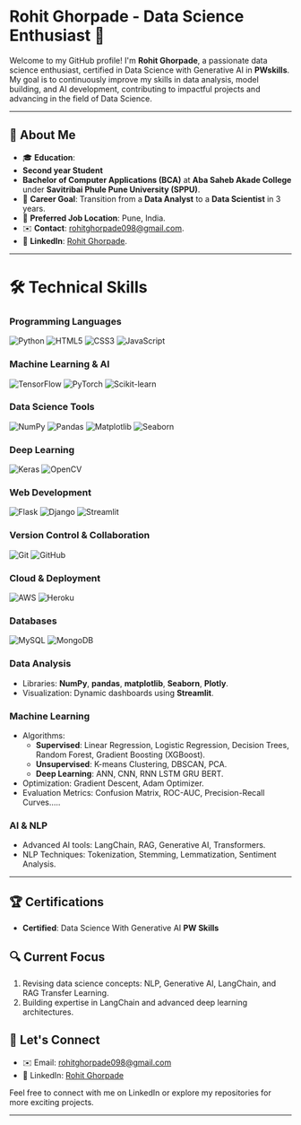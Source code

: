 # Rohit Ghorpade - Data Science Enthusiast 🚀  

Welcome to my GitHub profile! I'm **Rohit Ghorpade**, a passionate data science enthusiast, certified in Data Science with Generative AI in **PWskills**. My goal is to continuously improve my skills in data analysis, model building, and AI development, contributing to impactful projects and advancing in the field of Data Science.

---
## 📖 About Me  

- 🎓 **Education**:
- **Second year Student**
- **Bachelor of Computer Applications (BCA)** at **Aba Saheb Akade College** under **Savitribai Phule Pune University (SPPU)**.  
- 💼 **Career Goal**: Transition from a **Data Analyst** to a **Data Scientist** in 3 years.  
- 📍 **Preferred Job Location**: Pune, India.  
- ✉️ **Contact**: [rohitghorpade098@gmail.com](mailto:rohitghorpade098@gmail.com).  
- 🤝 **LinkedIn**: [Rohit Ghorpade](https://www.linkedin.com/in/rohit-ghorpade-32a139306/).  

---

# 🛠️ Technical Skills

### **Programming Languages**
 ![Python](https://img.shields.io/badge/Python-3776AB?style=flat-square&logo=python&logoColor=white) ![HTML5](https://img.shields.io/badge/HTML5-E34F26?style=flat-square&logo=html5&logoColor=white) ![CSS3](https://img.shields.io/badge/CSS3-1572B6?style=flat-square&logo=css3&logoColor=white) ![JavaScript](https://img.shields.io/badge/JavaScript-F7DF1E?style=flat-square&logo=javascript&logoColor=black)

### **Machine Learning & AI**
![TensorFlow](https://img.shields.io/badge/TensorFlow-FF6F00?style=flat-square&logo=tensorflow&logoColor=white)
 ![PyTorch](https://img.shields.io/badge/PyTorch-EE4C2C?style=flat-square&logo=pytorch&logoColor=white)
 ![Scikit-learn](https://img.shields.io/badge/scikit--learn-F7931E?style=flat-square&logo=scikit-learn&logoColor=white)

 ### **Data Science Tools**
![NumPy](https://img.shields.io/badge/NumPy-013243?style=flat-square&logo=numpy&logoColor=white) ![Pandas](https://img.shields.io/badge/Pandas-150458?style=flat-square&logo=pandas&logoColor=white)  ![Matplotlib](https://img.shields.io/badge/Matplotlib-003B57?style=flat-square&logo=matplotlib&logoColor=white)  ![Seaborn](https://img.shields.io/badge/Seaborn-9C3D6D?style=flat-square&logo=seaborn&logoColor=white)

### **Deep Learning**
 ![Keras](https://img.shields.io/badge/Keras-D00000?style=flat-square&logo=keras&logoColor=white) ![OpenCV](https://img.shields.io/badge/OpenCV-5C3EE8?style=flat-square&logo=opencv&logoColor=white)

### **Web Development**
 ![Flask](https://img.shields.io/badge/Flask-000000?style=flat-square&logo=flask&logoColor=white) ![Django](https://img.shields.io/badge/Django-092E20?style=flat-square&logo=django&logoColor=white) ![Streamlit](https://img.shields.io/badge/Streamlit-FF4B6B?style=flat-square&logo=streamlit&logoColor=white)

### **Version Control & Collaboration**
 ![Git](https://img.shields.io/badge/Git-F05032?style=flat-square&logo=git&logoColor=white) ![GitHub](https://img.shields.io/badge/GitHub-181717?style=flat-square&logo=github&logoColor=white)

### **Cloud & Deployment**
 ![AWS](https://img.shields.io/badge/AWS-232F3E?style=flat-square&logo=amazonaws&logoColor=white) ![Heroku](https://img.shields.io/badge/Heroku-430098?style=flat-square&logo=heroku&logoColor=white)

### **Databases**
 ![MySQL](https://img.shields.io/badge/MySQL-4479A1?style=flat-square&logo=mysql&logoColor=white) ![MongoDB](https://img.shields.io/badge/MongoDB-47A248?style=flat-square&logo=mongodb&logoColor=white)

### Data Analysis  
- Libraries: **NumPy**, **pandas**, **matplotlib**, **Seaborn**, **Plotly**.  
- Visualization: Dynamic dashboards using **Streamlit**.  

### Machine Learning  
- Algorithms:  
  - **Supervised**: Linear Regression, Logistic Regression, Decision Trees, Random Forest, Gradient Boosting (XGBoost).  
  - **Unsupervised**: K-means Clustering, DBSCAN, PCA.  
  - **Deep Learning**: ANN, CNN, RNN LSTM GRU BERT.  
- Optimization: Gradient Descent, Adam Optimizer.  
- Evaluation Metrics: Confusion Matrix, ROC-AUC, Precision-Recall Curves.....

### AI & NLP  
- Advanced AI tools: LangChain, RAG, Generative AI, Transformers.  
- NLP Techniques: Tokenization, Stemming, Lemmatization, Sentiment Analysis.  

---
## 🏆 Certifications  

- **Certified**: Data Science With Generative AI **PW Skills**  

## 🔍 Current Focus  

1. Revising data science concepts: NLP, Generative AI, LangChain, and RAG Transfer Learning.
2. Building expertise in LangChain and advanced deep learning architectures.  

## 📧 Let's Connect  

- ✉️ Email: [rohitghorpade098@gmail.com](mailto:rohitghorpade098@gmail.com)  
- 🔗 LinkedIn: [Rohit Ghorpade](https://www.linkedin.com/in/rohit-ghorpade-32a139306/)  

Feel free to connect with me on LinkedIn or explore my repositories for more exciting projects.

---
